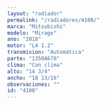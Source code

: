 ```yaml
---
layout: "radiador"
permalink: "/radiadores/4100/"
marca: "Mitsubishi"
modelo: "Mirage"
ano: "2018"
motor: "L4 1.2"
transmision: "Automática"
parte: "1350A670"
clima: "Con clima"
alto: "14 3/4"
ancho: "18 13/16"
observaciones: ""
id: "4100"
---
```


